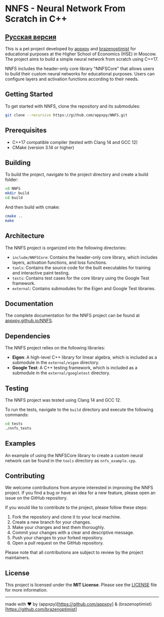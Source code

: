 # NNFS - Neural Network From Scratch in C++ 
## [Русская версия](README_ru.md)

This is a pet project developed by [appxpy](https://github.com/appxpy) and [brazenoptimist](https://github.com/brazenoptimist) for educational purposes at the Higher School of Economics (HSE) in Moscow. The project aims to build a simple neural network from scratch using C++17.

NNFS includes the header-only core library "NNFSCore" that allows users to build their custom neural networks for educational purposes. Users can configure layers and activation functions according to their needs.

## Getting Started

To get started with NNFS, clone the repository and its submodules:

```bash
git clone --recursive https://github.com/appxpy/NNFS.git
```

## Prerequisites
- C++17 compatible compiler (tested with Clang 14 and GCC 12)
- CMake (version 3.14 or higher)

## Building
To build the project, navigate to the project directory and create a build folder:

```bash
cd NNFS
mkdir build
cd build
```

And then build with cmake:

```bash
cmake ..
make
```

## Architecture
The NNFS project is organized into the following directories:

- `include/NNFSCore`: Contains the header-only core library, which includes layers, activation functions, and loss functions.
- `tools`: Contains the source code for the built executables for training and interactive paint testing.
- `tests`: Contains test cases for the core library using the Google Test framework.
- `external`: Contains submodules for the Eigen and Google Test libraries.

## Documentation
The complete documentation for the NNFS project can be found at [appxpy.github.io/NNFS](appxpy.github.io/NNFS).

## Dependencies

The NNFS project relies on the following libraries:

- **Eigen**: A high-level C++ library for linear algebra, which is included as a submodule in the `external/eigen` directory.
- **Google Test**: A C++ testing framework, which is included as a submodule in the `external/googletest` directory.

## Testing

The NNFS project was tested using Clang 14 and GCC 12.

To run the tests, navigate to the `build` directory and execute the following commands:

```bash
cd tests
./nnfs_tests
```

## Examples

An example of using the NNFSCore library to create a custom neural network can be found in the `tools` directory as `nnfs_example.cpp`.

## Contributing

We welcome contributions from anyone interested in improving the NNFS project. If you find a bug or have an idea for a new feature, please open an issue on the GitHub repository.

If you would like to contribute to the project, please follow these steps:

1. Fork the repository and clone it to your local machine.
2. Create a new branch for your changes.
3. Make your changes and test them thoroughly.
4. Commit your changes with a clear and descriptive message.
5. Push your changes to your forked repository.
6. Open a pull request on the GitHub repository.

Please note that all contributions are subject to review by the project maintainers.

## License

This project is licensed under the **MIT License**. Please see the [LICENSE](LICENSE) file for more information.

---

made with ❤️ by (appxpy)[https://github.com/appxpy] & (brazenoptimist)[https://github.com/brazenoptimist]